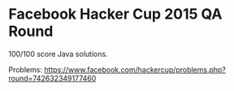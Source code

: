 # Facebook Hacker Cup 2015 QA Round

100/100 score Java solutions.

Problems: https://www.facebook.com/hackercup/problems.php?round=742632349177460
